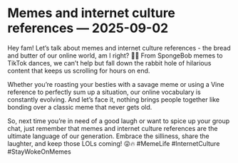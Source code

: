 # Memes and internet culture references — 2025-09-02

Hey fam! Let’s talk about memes and internet culture references - the bread and butter of our online world, am I right? 💁‍♀️ From SpongeBob memes to TikTok dances, we can’t help but fall down the rabbit hole of hilarious content that keeps us scrolling for hours on end.

Whether you’re roasting your besties with a savage meme or using a Vine reference to perfectly sum up a situation, our online vocabulary is constantly evolving. And let’s face it, nothing brings people together like bonding over a classic meme that never gets old.

So, next time you’re in need of a good laugh or want to spice up your group chat, just remember that memes and internet culture references are the ultimate language of our generation. Embrace the silliness, share the laughter, and keep those LOLs coming! 😜🔥 #MemeLife #InternetCulture #StayWokeOnMemes
